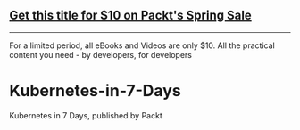 ## [Get this title for $10 on Packt's Spring Sale](https://www.packt.com/V10829?utm_source=github&utm_medium=packt-github-repo&utm_campaign=spring_10_dollar_2022)
-----
For a limited period, all eBooks and Videos are only $10. All the practical content you need \- by developers, for developers

# Kubernetes-in-7-Days
Kubernetes in 7 Days, published by Packt
